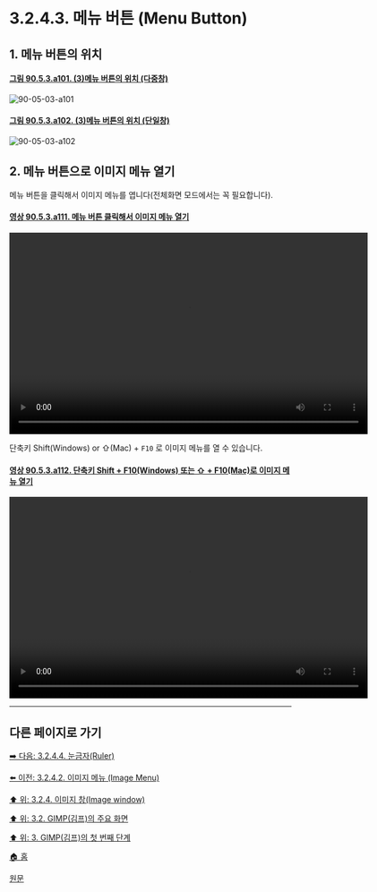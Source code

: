 # 3.2.4.3. 메뉴 버튼 (Menu Button)

<a id="03-02-04-03-s1"></a>

## 1. 메뉴 버튼의 위치

<a id="90-05-03-a101"></a>

#### [그림 90.5.3.a101. (3)메뉴 버튼의 위치 (다중창)](./90-05-03-menu_button.md#90-05-03-a101)
![90-05-03-a101](https://github.com/wonder13662/gimp/assets/15767104/b93c21b9-dfe7-4563-a0a4-4fd53bfc2ac6)

<a id="90-05-03-a102"></a>

#### [그림 90.5.3.a102. (3)메뉴 버튼의 위치 (단일창)](./90-05-03-menu_button.md#90-05-03-a102)
![90-05-03-a102](https://github.com/wonder13662/gimp/assets/15767104/86ee4064-7544-4b17-be5a-b5efd62318c5)

<a id="03-02-04-03-s2"></a>

## 2. 메뉴 버튼으로 이미지 메뉴 열기
메뉴 버튼을 클릭해서 이미지 메뉴를 엽니다(전체화면 모드에서는 꼭 필요합니다).

<a id="90-05-03-a111"></a>

#### [영상 90.5.3.a111. 메뉴 버튼 클릭해서 이미지 메뉴 열기](./90-05-03-menu_button.md#90-05-03-a111)
<video controls="controls" width="640" height="360" environment="MacOS:Sonoma 14.2.1 GIMP 2.10.36" src="https://github.com/wonder13662/gimp/assets/15767104/d31327e9-cd48-4dc0-80bb-065b94bf9921"></video>

단축키 Shift(Windows) or ⇧(Mac) + `F10` 로 이미지 메뉴를 열 수 있습니다.

<a id="90-05-03-a112"></a>

#### [영상 90.5.3.a112. 단축키 Shift + F10(Windows) 또는 ⇧ + F10(Mac)로 이미지 메뉴 열기](./90-05-03-menu_button.md#90-05-03-a112)
<video controls="controls" width="640" height="360" environment="MacOS:Sonoma 14.2.1 GIMP 2.10.36" src="https://github.com/wonder13662/gimp/assets/15767104/ebb0cbca-751e-4d63-a43c-99a9437d5813"></video>

***

## 다른 페이지로 가기
[➡️ 다음: 3.2.4.4. 눈금자(Ruler)](./03-02-04-04-ruler.md)

[⬅️ 이전: 3.2.4.2. 이미지 메뉴 (Image Menu)](./03-02-04-02-image-menu.md)

[⬆️ 위: 3.2.4. 이미지 창(Image window)](./03-02-04-00-image_window.md)

[⬆️ 위: 3.2. GIMP(김프)의 주요 화면](./03-02-00-main-window.md)

[⬆️ 위: 3. GIMP(김프)의 첫 번째 단계](./03-00-first-step-with-gimp.md)

[🏠 홈](./00-home.md)

[원문](https://docs.gimp.org/2.10/ko/gimp-image-window.html)
